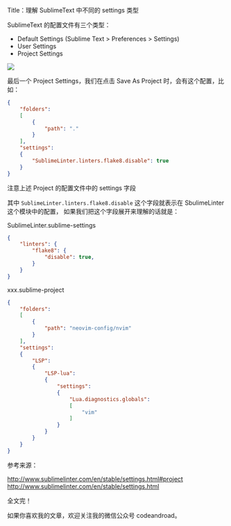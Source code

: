 Title：理解 SublimeText 中不同的 settings 类型


SublimeText 的配置文件有三个类型：


- Default Settings (Sublime Text > Preferences > Settings)
- User Settings
- Project Settings


![](https://us-article-images.oss-cn-shanghai.aliyuncs.com/screenshots/st_settings.png)


最后一个 Project Settings，我们在点击 Save As Project 时，会有这个配置，比如：

```json
{
    "folders":
    [
        {
            "path": "."
        }
    ],
    "settings":
    {
        "SublimeLinter.linters.flake8.disable": true
    }
}
```

注意上述 Project 的配置文件中的 settings 字段

其中 `SublimeLinter.linters.flake8.disable` 这个字段就表示在 SbulimeLinter 这个模块中的配置，
如果我们把这个字段展开来理解的话就是：

SublimeLinter.sublime-settings

```json
{
    "linters": {
        "flake8": {
            "disable": true,
        }
    }
}
```

xxx.sublime-project

```json
{
    "folders":
    [
        {
            "path": "neovim-config/nvim"
        }
    ],
    "settings":
    {
        "LSP":
        {
            "LSP-lua":
            {
                "settings":
                {
                    "Lua.diagnostics.globals":
                    [
                        "vim"
                    ]
                }
            }
        }
    }
}
```

参考来源：

http://www.sublimelinter.com/en/stable/settings.html#project
http://www.sublimelinter.com/en/stable/settings.html


全文完！




如果你喜欢我的文章，欢迎关注我的微信公众号 codeandroad。


